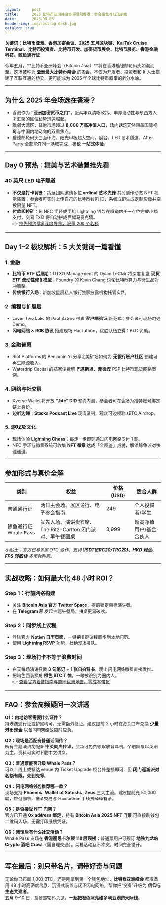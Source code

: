```yaml
---
layout:     post
title:      2025 比特币亚洲峰会即将登陆香港：参会指北与玩法前瞻
date:       2025-09-05
header-img: img/post-bg-desk.jpg
catalog: true
---
```


**关键词：比特币亚洲、香港加密会议、2025 五月区块链、Kai Tak Cruise Terminal、比特币投资者、比特币开发、加密货币展会、比特币展览、香港金融科技、鲸鱼通行证**

今年五月，**比特币亚洲峰会（Bitcoin Asia）**将在香港启德邮轮码头如潮而至。这场被称为 **亚洲最大比特币聚会** 的盛会，不仅为开发者、投资者和 It 人士搭建了互联互通的桥梁，更可能成为 2025 年全球比特币叙事的新分水岭。

---

## 为什么 2025 年会场选在香港？
- 香港作为 **“亚洲加密货币之门”**，近两年以清晰政策、丰厚流动性与东西方人才汇聚的区位优势迅速崛起。
- 毗邻大湾区，辐射市场超过 **8,000 万高净值人口**，场内话题天然涵盖国际视角与中国内地动向的双重焦点。
- 启德邮轮码头三面环海、阳光甲板超大空间，展台、LED 艺术隧道、After Party 全部能在同一场域完成，极致 **一站式体验**。

---

## Day 0 预热：舞美与艺术装置抢先看

### 40 英尺 LED 电子隧道
- **不仅是打卡背景**：策展团队邀请多位 **ordinal 艺术先锋** 共同创作动态 NFT 视觉装置；参会者可实时上传自己的比特币钱包 ID，系统立即生成定制影像并空投限量 NFT。
- **付款即挖矿**：刷 NFC 手环或手机 Lightning 钱包在隧道内任一点位完成小额支付，交易 TxID 将自动拼成巨幅马赛克墙。  
  👉 [抢先预约隧道深度导览，限量 200 个名额](https://okxdog.com/)

---

## Day 1–2 板块解析：5 大关键词一篇看懂

### 1. 金融
- **比特币 ETF 后周期**：UTXO Management 的 Dylan LeClair 将深度复盘 **现货 ETF 流动性修复模型**；Foundry 的 Kevin Chang 讨论比特币算力与衍生品对冲策略。
- **传统银行入场**：新加坡星展私人银行独家披露机构托管实践。

### 2. 编程与扩展层
- Layer Two Labs 的 Paul Sztroc 带来 **客户端验证** 新范式；参会者可现场跑通 Demo。
- **闪电网络** & **RGB 协议** 搭建现场 Hackathon，优胜队伍立得 1 BTC 资助。

### 3. 金融普惠
- Riot Platforms 的 Benjamin Yi 分享北美矿场如何为 **无银行账户社区** 创建可再生能源收入。
- Waterdrip Capital 的郑家俊拆解 **巴基斯坦、菲律宾** P2P 比特币现货网络案例。

### 4. 网络与社交层
- Xverse Wallet 将开放 **“.btc” DID** 预约内测，参会者可在会场为推特账号绑定链上身份。
- **边听边赚**：**Stacks Podcast Live** 现场录制，观众可边领取 sBTC Airdrop。

### 5. 游戏及文化
- 现场体验 **Lightning Chess**；每走一步即刻通过闪电网络支付 1 聪。
- NFC 手环与徽章系统可收集 **NFT 徽章** 达成「全图鉴」成就，解锁鲸鱼派对快速通道。

---

## 参加形式与票价全解

| 类别 | 权益 | 价格（USD） | 适合人群 |
|------|------|-------------|----------|
| 普通通行证 | 两日主会场、展区通行、电子参会指南 | 249 | 个人投资者/学生 |
| 鲸鱼通行证 Whale Pass | 优先入场、演讲贵宾席、The Ritz-Carlton 闭门派对、早午餐圆桌 | 3,999 | 超高净值用户/基金合伙人 |

*小贴士：官方已与多家 OTC 合作，支持 **USDT(ERC20/TRC20)、HKD 现金、FPS 转数快** 多币种购票。*

---

## 实战攻略：如何最大化 48 小时 ROI？

### Step 1：行前网络构建
- 关注 **Bitcoin Asia 官方 Twitter Space**，提前锁定目标演讲者。
- 在 **Telegram 群** 发起主题午餐局，拼桌更易破冰。

### Step 2：同步线上议程
- 登陆官方 **Notion 日历页面**，一键把关键议程同步到本地日历。
- 使用 **Lightning RSVP** 功能，杜绝现场排队。

### Step 3：现场打卡不等于浪费时间
- 白天每场演讲只做 **3 句笔记** + **1 张自拍背书**，晚上闪电网络缴费直接发推。
- 把暗色西装换成 **橙色 BTC T 恤**，一眼被识别为圈内人。  
  👉 [查看官方着装指南与商圈优惠地图，零成本带货](https://okxdog.com/)

---

## FAQ：参会高频疑问一次讲透

**Q1：内地访客需要什么证件？**  
持港澳通行证或护照均可，无需额外签证。建议提前 2 小时在海关口岸兑换 **少量港币现金** 以备闪电网络故障时应急。

**Q2：现场是否配有普通话同传？**  
所有主题演讲均配备 **中英同声传译**，会场可免费领取收音耳机。个别圆桌以英语为主，资料可实时下载中文讲义。

**Q3：普通票能否升级 Whale Pass？**  
可以！线上或抵达 venue 内 Ticket Upgrade 柜台补差额即可，但 **闭门巡游派对名额有限，先到先得**。

**Q4：闪电网络钱包推荐哪一款？**  
现场支持 **Phoenix、Wallet of Satoshi、Zeus** 三大主流。建议提前充 50,000 聪，应付咖啡、徽章交易与 Hackathon 手续费绰绰有余。

**Q5：是否接受 NFT 门票？**  
官方已开通 **0x address 绑定**，持有 **Bitcoin Asia 2025 NFT 门票** 可直接刷钱包二维码入场，无需打印纸质凭证。

**Q6：闭馆后有什么社交活动？**  
Whale Pass 专场在 **香港丽思卡尔顿 118 层顶楼**；普通票用户可预订 **地铁九龙站 Crypto 酒吧 Crawl**（需自理交通）。两档活动互不冲突，时间完全错开。

---

## 写在最后：别只带名片，请带好奇与问题

无论你已布局 1,000 BTC，还是刚拿到第一个钱包地址，**比特币亚洲峰会** 都准备用 48 小时高密度信息、沉浸式装置与闭环闪电网络，帮你把“投资”升级为 **信仰与生态共建者**。  
五月 9–10 日，启德邮轮码头见，**一起把橙色照亮维多利亚港的天际线**。